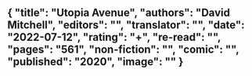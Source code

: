 {
 "title": "Utopia Avenue",
 "authors": "David Mitchell",
 "editors": "",
 "translator": "",
 "date": "2022-07-12",
 "rating": "+",
 "re-read": "",
 "pages": "561",
 "non-fiction": "",
 "comic": "",
 "published": "2020",
 "image": ""
}
---


